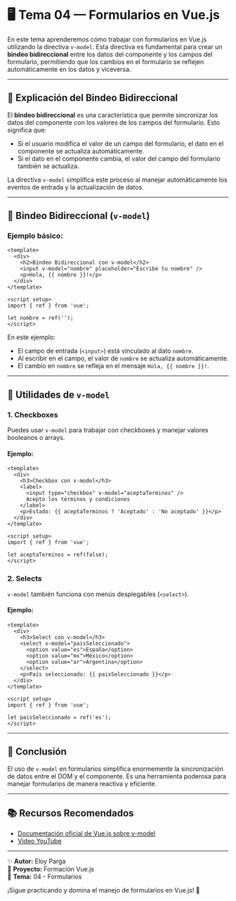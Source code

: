 # 🖥️ Tema 04 — Formularios en Vue.js

En este tema aprenderemos cómo trabajar con formularios en Vue.js utilizando la directiva `v-model`. Esta directiva es fundamental para crear un **bindeo bidireccional** entre los datos del componente y los campos del formulario, permitiendo que los cambios en el formulario se reflejen automáticamente en los datos y viceversa.

---

## 📘 Explicación del Bindeo Bidireccional

El **bindeo bidireccional** es una característica que permite sincronizar los datos del componente con los valores de los campos del formulario. Esto significa que:
- Si el usuario modifica el valor de un campo del formulario, el dato en el componente se actualiza automáticamente.
- Si el dato en el componente cambia, el valor del campo del formulario también se actualiza.

La directiva `v-model` simplifica este proceso al manejar automáticamente los eventos de entrada y la actualización de datos.

---

## 🔹 Bindeo Bidireccional (`v-model`)

### Ejemplo básico:
```vue
<template>
  <div>
    <h2>Bindeo Bidireccional con v-model</h2>
    <input v-model="nombre" placeholder="Escribe tu nombre" />
    <p>Hola, {{ nombre }}!</p>
  </div>
</template>

<script setup>
import { ref } from 'vue';

let nombre = ref('');
</script>
```

En este ejemplo:
- El campo de entrada (`<input>`) está vinculado al dato `nombre`.
- Al escribir en el campo, el valor de `nombre` se actualiza automáticamente.
- El cambio en `nombre` se refleja en el mensaje `Hola, {{ nombre }}!`.

---

## 🔹 Utilidades de `v-model`

### 1. **Checkboxes**
Puedes usar `v-model` para trabajar con checkboxes y manejar valores booleanos o arrays.

#### Ejemplo:
```vue
<template>
  <div>
    <h3>Checkbox con v-model</h3>
    <label>
      <input type="checkbox" v-model="aceptaTerminos" />
      Acepto los términos y condiciones
    </label>
    <p>Estado: {{ aceptaTerminos ? 'Aceptado' : 'No aceptado' }}</p>
  </div>
</template>

<script setup>
import { ref } from 'vue';

let aceptaTerminos = ref(false);
</script>
```

### 2. **Selects**
`v-model` también funciona con menús desplegables (`<select>`).

#### Ejemplo:
```vue
<template>
  <div>
    <h3>Select con v-model</h3>
    <select v-model="paisSeleccionado">
      <option value="es">España</option>
      <option value="mx">México</option>
      <option value="ar">Argentina</option>
    </select>
    <p>País seleccionado: {{ paisSeleccionado }}</p>
  </div>
</template>

<script setup>
import { ref } from 'vue';

let paisSeleccionado = ref('es');
</script>
```

---

## 💬 Conclusión

El uso de `v-model` en formularios simplifica enormemente la sincronización de datos entre el DOM y el componente. Es una herramienta poderosa para manejar formularios de manera reactiva y eficiente.

---

## 📚 Recursos Recomendados

- [Documentación oficial de Vue.js sobre v-model](https://vuejs.org/guide/essentials/forms.html)
- [Video YouTube](https://www.youtube.com/watch?v=snHa8kRPjH8&list=PLDllzmccetSNgykILXnHMeuO-y-gRcF-i&index=5)

---

✨ **Autor:** Eloy Parga  
📅 **Proyecto:** Formación Vue.js  
📁 **Tema:** 04 - Formularios

¡Sigue practicando y domina el manejo de formularios en Vue.js! 🚀
